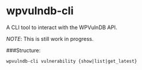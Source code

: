 # wpvulndb-cli
A CLI tool to interact with the WPVulnDB API.

*NOTE*: This is still work in progress.

###Structure:
```
wpvulndb-cli vulnerability {show|list|get_latest}
```
